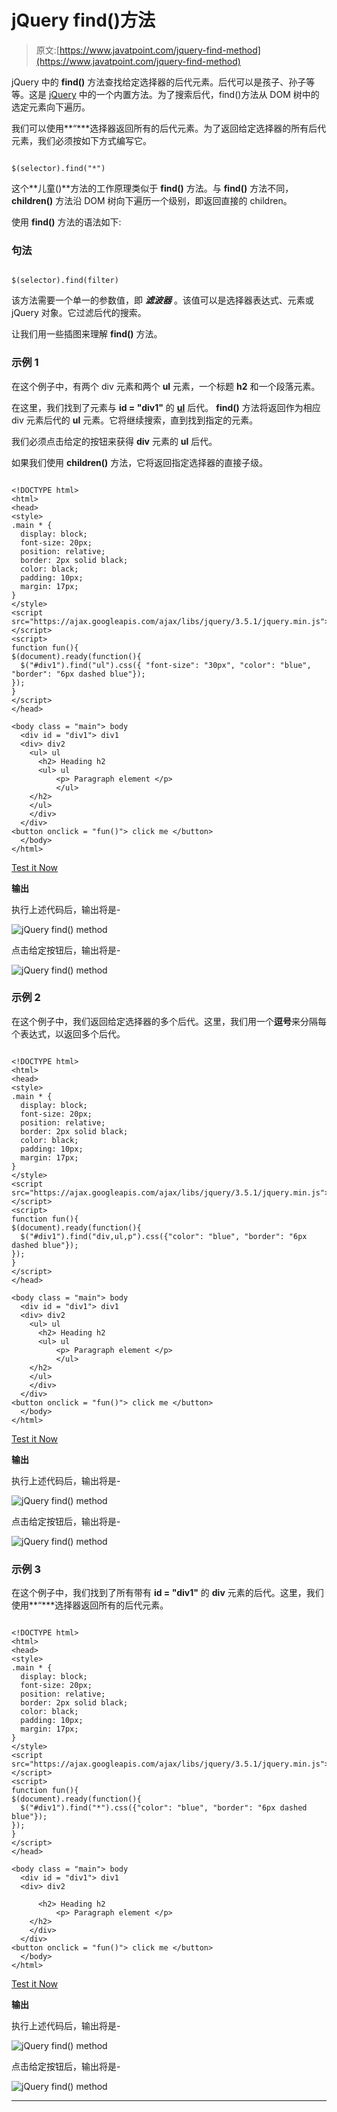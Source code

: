 # jQuery find()方法

> 原文:[https://www.javatpoint.com/jquery-find-method](https://www.javatpoint.com/jquery-find-method)

jQuery 中的 **find()** 方法查找给定选择器的后代元素。后代可以是孩子、孙子等等。这是 [jQuery](https://www.javatpoint.com/jquery-tutorial) 中的一个内置方法。为了搜索后代，find()方法从 DOM 树中的选定元素向下遍历。

我们可以使用**“***选择器返回所有的后代元素。为了返回给定选择器的所有后代元素，我们必须按如下方式编写它。

```

$(selector).find("*")

```

这个**儿童()**方法的工作原理类似于 **find()** 方法。与 **find()** 方法不同， **children()** 方法沿 DOM 树向下遍历一个级别，即返回直接的 children。

使用 **find()** 方法的语法如下:

### 句法

```

$(selector).find(filter)

```

该方法需要一个单一的参数值，即 ***滤波器*** 。该值可以是选择器表达式、元素或 jQuery 对象。它过滤后代的搜索。

让我们用一些插图来理解 **find()** 方法。

### 示例 1

在这个例子中，有两个 div 元素和两个 **ul** 元素，一个标题 **h2** 和一个段落元素。

在这里，我们找到了元素与 **id = "div1"** 的 [**ul**](https://www.javatpoint.com/html-unordered-list) 后代。 **find()** 方法将返回作为相应 div 元素后代的 **ul** 元素。它将继续搜索，直到找到指定的元素。

我们必须点击给定的按钮来获得 **div** 元素的 **ul** 后代。

如果我们使用 **children()** 方法，它将返回指定选择器的直接子级。

```

<!DOCTYPE html>
<html>
<head>
<style>
.main * { 
  display: block;
  font-size: 20px;
  position: relative;
  border: 2px solid black;
  color: black; 
  padding: 10px;
  margin: 17px;
}
</style>
<script src="https://ajax.googleapis.com/ajax/libs/jquery/3.5.1/jquery.min.js"></script>
<script>
function fun(){
$(document).ready(function(){
  $("#div1").find("ul").css({ "font-size": "30px", "color": "blue", "border": "6px dashed blue"});
});
}
</script>
</head>

<body class = "main"> body
  <div id = "div1"> div1
  <div> div2
    <ul> ul 
      <h2> Heading h2
	  <ul> ul
          <p> Paragraph element </p>
		  </ul>
    </h2>   
	</ul>
	</div>
  </div>
<button onclick = "fun()"> click me </button>
  </body>
</html>

```

[Test it Now](https://www.javatpoint.com/oprweb/test.jsp?filename=jquery-find-method1)

**输出**

执行上述代码后，输出将是-

![jQuery find() method](../Images/ed5fc6085961f0c8013726834f3c6df1.png)

点击给定按钮后，输出将是-

![jQuery find() method](../Images/38fcbbc37ac5f0df4e132b116d0683f9.png)

### 示例 2

在这个例子中，我们返回给定选择器的多个后代。这里，我们用一个**逗号**来分隔每个表达式，以返回多个后代。

```

<!DOCTYPE html>
<html>
<head>
<style>
.main * { 
  display: block;
  font-size: 20px;
  position: relative;
  border: 2px solid black;
  color: black; 
  padding: 10px;
  margin: 17px;
}
</style>
<script src="https://ajax.googleapis.com/ajax/libs/jquery/3.5.1/jquery.min.js"></script>
<script>
function fun(){
$(document).ready(function(){
  $("#div1").find("div,ul,p").css({"color": "blue", "border": "6px dashed blue"});
});
}
</script>
</head>

<body class = "main"> body
  <div id = "div1"> div1
  <div> div2
    <ul> ul 
      <h2> Heading h2
	  <ul> ul
          <p> Paragraph element </p>
		  </ul>
    </h2>   
	</ul>
	</div>
  </div>
<button onclick = "fun()"> click me </button>
  </body>
</html>

```

[Test it Now](https://www.javatpoint.com/oprweb/test.jsp?filename=jquery-find-method2)

**输出**

执行上述代码后，输出将是-

![jQuery find() method](../Images/a9c2a4be77bd6df7371792f9c3f55e26.png)

点击给定按钮后，输出将是-

![jQuery find() method](../Images/d823be273042182888be057bf8a87bec.png)

### 示例 3

在这个例子中，我们找到了所有带有 **id = "div1"** 的 **div** 元素的后代。这里，我们使用**“***选择器返回所有的后代元素。

```

<!DOCTYPE html>
<html>
<head>
<style>
.main * { 
  display: block;
  font-size: 20px;
  position: relative;
  border: 2px solid black;
  color: black; 
  padding: 10px;
  margin: 17px;
}
</style>
<script src="https://ajax.googleapis.com/ajax/libs/jquery/3.5.1/jquery.min.js"></script>
<script>
function fun(){
$(document).ready(function(){
  $("#div1").find("*").css({"color": "blue", "border": "6px dashed blue"});
});
}
</script>
</head>

<body class = "main"> body
  <div id = "div1"> div1
  <div> div2

      <h2> Heading h2
          <p> Paragraph element </p>
    </h2>   
	</div>
  </div>
<button onclick = "fun()"> click me </button>
  </body>
</html>

```

[Test it Now](https://www.javatpoint.com/oprweb/test.jsp?filename=jquery-find-method3)

**输出**

执行上述代码后，输出将是-

![jQuery find() method](../Images/285788b330cf7d3961a5a615a23afa28.png)

点击给定按钮后，输出将是-

![jQuery find() method](../Images/8ecd4798156b2f05767bcec3afb7f0dd.png)

* * *